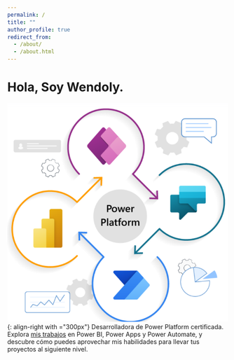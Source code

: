 ```yaml
---
permalink: /
title: ""
author_profile: true
redirect_from: 
  - /about/
  - /about.html
---
```


Hola, Soy Wendoly.
======
![Herramientas de Power Platform](/images/power-platform-3.png){: align-right with ="300px"}
Desarrolladora de Power Platform certificada. Explora [mis trabajos](https://wendolyponce.github.io/portfolio/) en Power BI, Power Apps y Power Automate, y descubre cómo puedes aprovechar mis habilidades para llevar tus proyectos al siguiente nivel.

